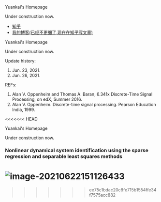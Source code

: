 <p>Yuankai's Homepage</p>
<p>Under construction now.</p>

<ul>
  <li> <a href="https://www.zhihu.com/people/AJLoveChina">知乎</a> </li>
  <li> <a href="http://hejie.nigeerhuo.com">我的博客(已经不更细了,现在在知乎写文章)</a> </li>
</ul>


<p>Yuankai's Homepage</p>
<p>Under construction now.</p>


Update history:

1. Jun. 23, 2021.
2. Jun. 26, 2021.

REFs:	

1.  Alan V. Oppenheim and Thomas A. Baran, 6.341x Discrete-Time Signal Processing, on edX, Summer 2016.
2.  Alan V. Oppenheim. Discrete-time signal processing. Pearson Education India, 1999.



<<<<<<< HEAD
<p>Yuankai's Homepage</p>
<p>Under construction now.</p>

### Nonlinear dynamical system identification using the sparse regression and separable least squares methods 

![image-20210622151126433](../../210618/Typora_Figs/image-20210622151126433.png)
=======
>>>>>>> ee75c1bdac20c8fe715b1554ffe34f7575acc882
